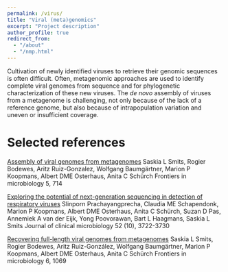 ```yaml
---
permalink: /virus/
title: "Viral (meta)genomics"
excerpt: "Project description"
author_profile: true
redirect_from: 
  - "/about"
  - "/nmp.html"
---
```


Cultivation of newly identified viruses to retrieve their genomic sequences is often difficult. 
Often, metagenomic approaches are used to identify complete viral genomes from sequence and for phylogenetic 
characterization of these new viruses. The *de novo* assembly of viruses from a metagenome is challenging, 
not only because of the lack of a reference genome, but also because of intrapopulation variation 
and uneven or insufficient coverage. 


Selected references
==========

[Assembly of viral genomes from metagenomes](https://www.frontiersin.org/articles/10.3389/fmicb.2014.00714/full)
Saskia L Smits, Rogier Bodewes, Aritz Ruiz-Gonzalez, Wolfgang Baumgärtner, Marion P Koopmans, Albert DME Osterhaus, Anita C Schürch
Frontiers in microbiology 5, 714

[Exploring the potential of next-generation sequencing in detection of respiratory viruses](https://jcm.asm.org/content/52/10/3722.short)
Slinporn Prachayangprecha, Claudia ME Schapendonk, Marion P Koopmans, Albert DME Osterhaus, Anita C Schürch, Suzan D Pas, Annemiek A van der Eijk, Yong Poovorawan, Bart L Haagmans, Saskia L Smits
Journal of clinical microbiology 52 (10), 3722-3730

[Recovering full-length viral genomes from metagenomes](https://www.frontiersin.org/articles/10.3389/fmicb.2015.01069/full)
Saskia L Smits, Rogier Bodewes, Aritz Ruiz-González, Wolfgang Baumgärtner, Marion P Koopmans, Albert DME Osterhaus, Anita C Schürch
Frontiers in microbiology 6, 1069


